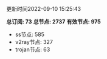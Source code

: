 更新时间2022-09-10 15:25:43

**总订阅: 73**
**总节点: 2737**
**有效节点: 975**
- ss节点: 585
- v2ray节点: 327
- trojan节点: 63
